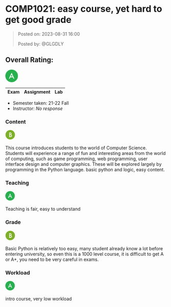 # COMP1021: easy course, yet hard to get good grade

> Posted on: 2023-08-31 16:00
> 
> Posted by: @GLGDLY

## Overall Rating:
<img src="https://github.com/GLGDLY/HKUST_courses_space/raw/master/images/A.svg" width="40" height="40">

| Exam | Assignment | Lab |
| ---------------- | ---------------- | ---------------- |

- Semester taken: 21-22 Fall
- Instructor: _No response_

### Content

<img src="https://github.com/GLGDLY/HKUST_courses_space/raw/master/images/B.svg" width="30" height="30">

This course introduces students to the world of Computer Science. Students will experience a range of fun and interesting areas from the world of computing, such as game programming, web programming, user interface design and computer graphics. These will be explored largely by programming in the Python language.
basic python and logic, easy content.

### Teaching

<img src="https://github.com/GLGDLY/HKUST_courses_space/raw/master/images/A.svg" width="30" height="30">

Teaching is fair, easy to understand

### Grade

<img src="https://github.com/GLGDLY/HKUST_courses_space/raw/master/images/B.svg" width="30" height="30">

Basic Python is relatively too easy, many student already know a lot before entering university, so even this is a 1000 level course, it is difficult to get A or A+, you need to be very careful in exams.

### Workload

<img src="https://github.com/GLGDLY/HKUST_courses_space/raw/master/images/A.svg" width="30" height="30">

intro course, very low workload
